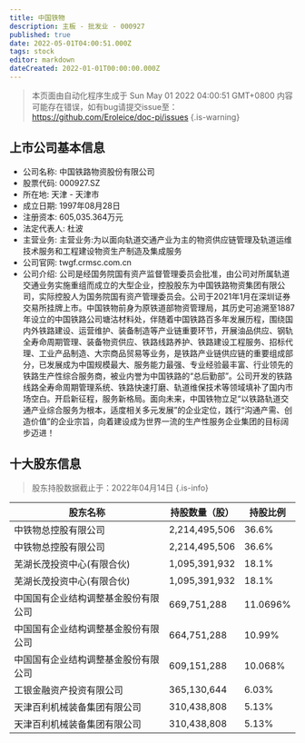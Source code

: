 ```yaml
---
title: 中国铁物
description: 主板 - 批发业 - 000927
published: true
date: 2022-05-01T04:00:51.000Z
tags: stock
editor: markdown
dateCreated: 2022-01-01T00:00:00.000Z
---
```


> 本页面由自动化程序生成于 Sun May 01 2022 04:00:51 GMT+0800
> 内容可能存在错误，如有bug请提交issue至：https://github.com/Eroleice/doc-pi/issues
{.is-warning}

## 上市公司基本信息
- 公司名称: 中国铁路物资股份有限公司
- 股票代码: 000927.SZ
- 所在地: 天津 - 天津市
- 成立日期: 1997年08月28日
- 注册资本: 605,035.364万元
- 法定代表人: 杜波
- 主营业务: 主营业务:为以面向轨道交通产业为主的物资供应链管理及轨道运维技术服务和工程建设物资生产制造及集成服务
- 公司官网: twgf.crmsc.com.cn
- 公司介绍: 公司是经国务院国有资产监督管理委员会批准，由公司对所属轨道交通业务实施重组而成立的大型企业，控股股东为中国铁路物资集团有限公司，实际控股人为国务院国有资产管理委员会。公司于2021年1月在深圳证券交易所挂牌上市。中国铁物前身为原铁道部物资管理局，其历史可追溯至1887年设立的中国铁路公司塘沽材料处，伴随着中国铁路百多年发展历程，围绕国内外铁路建设、运营维护、装备制造等产业链重要环节，开展油品供应、钢轨全寿命周期管理、装备物资供应、铁路线路养护、铁路建设工程服务、招标代理、工业产品制造、大宗商品贸易等业务，是铁路产业链供应链的重要组成部分，已发展成为中国规模最大、服务能力最强、专业经验最丰富、行业领先的铁路生产性综合服务商，被业内誉为中国铁路的“总后勤部”。公司开发的铁路线路全寿命周期管理系统、铁路快速打磨、轨道维保技术等领域填补了国内市场空白。开启新征程，服务新格局。面向未来，中国铁物立足“以铁路轨道交通产业综合服务为根本，适度相关多元发展”的企业定位，践行“沟通产需、创造价值”的企业宗旨，向着建设成为世界一流的生产性服务企业集团的目标阔步迈进！


## 十大股东信息
> 股东持股数据截止于：2022年04月14日
{.is-info}

| 股东名称 | 持股数量（股） | 持股比例 |
| --- | --- | --- |
| 中铁物总控股有限公司 | 2,214,495,506 | 36.6% |
| 中铁物总控股有限公司 | 2,214,495,506 | 36.6% |
| 芜湖长茂投资中心(有限合伙) | 1,095,391,932 | 18.1% |
| 芜湖长茂投资中心(有限合伙) | 1,095,391,932 | 18.1% |
| 中国国有企业结构调整基金股份有限公司 | 669,751,288 | 11.0696% |
| 中国国有企业结构调整基金股份有限公司 | 664,751,288 | 10.99% |
| 中国国有企业结构调整基金股份有限公司 | 609,151,288 | 10.068% |
| 工银金融资产投资有限公司 | 365,130,644 | 6.03% |
| 天津百利机械装备集团有限公司 | 310,438,808 | 5.13% |
| 天津百利机械装备集团有限公司 | 310,438,808 | 5.13% |




